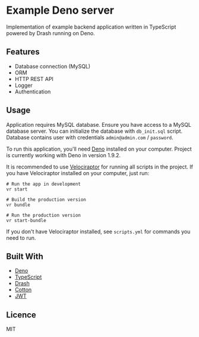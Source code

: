 # Example Deno server

Implementation of example backend application written in TypeScript powered by Drash running on Deno.

## Features

 - Database connection (MySQL)
 - ORM
 - HTTP REST API
 - Logger
 - Authentication

## Usage

Application requires MySQL database. Ensure you have access to a MySQL database server. You can initialize the database with `db_init.sql` script. Database contains user with credentials `admin@admin.com` / `password`.

To run this application, you'll need [Deno](https://deno.land/#installation) installed on your computer. Project is currently working with Deno in version 1.9.2.

It is recommended to use [Velociraptor](https://deno.land/x/velociraptor@1.0.0-beta.18#install) for running all scripts in the project. If you have Velociraptor installed on your computer, just run:

```
# Run the app in development
vr start

# Build the production version
vr bundle

# Run the production version
vr start-bundle
```
If you don't have Velociraptor installed, see `scripts.yml` for commands you need to run.

## Built With

 - [Deno](https://deno.land/)
 - [TypeScript](https://www.typescriptlang.org/)
 - [Drash](https://drash.land/drash/v1.x/#/)
 - [Cotton](https://rahmanfadhil.github.io/cotton/)
 - [JWT](https://jwt.io/)

## Licence

MIT